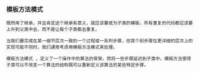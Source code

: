 
### 模板方法模式


    既然用了继承，并且肯定这个继承有意义，就应该要成为子类的模板，所有重复的代码都应该要上升到父类中去，而不是让每个子类都去重复。

    当我们要完成在某一细节层次一致的一个过程或一系列步骤，但其个别步骤在更详细的层次上的实现可能不同时，我们通常考虑用模板方法模式来处理。

    模板方法模式 ，定义了一个操作中的算法的骨架，而将一些步骤延迟到子类中。模板方法使得子类可以不改变一个算法的结构既可以重新定义该算法的某些特定步骤。